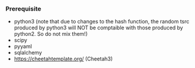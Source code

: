 ### Prerequisite
- python3 (note that due to changes to the hash function, the random tsrc produced by python3 will NOT be comptaible with those produced by python2. So do not mix them!)
- scipy
- pyyaml
- sqlalchemy
- https://cheetahtemplate.org/ (Cheetah3)
